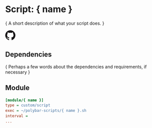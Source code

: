 # Script: { name }

{ A short description of what your script does. }

![skeleton](screenshots/1.png)


## Dependencies

{ Perhaps a few words about the dependencies and requirements, if necessary }


## Module

```ini
[module/{ name }]
type = custom/script
exec = ~/polybar-scripts/{ name }.sh
interval =
...
```
